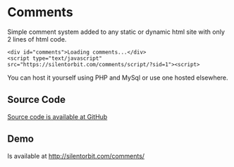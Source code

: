 # Comments

Simple comment system added to any static or dynamic html site with only 2 lines of html code.

    <div id="comments">Loading comments...</div>
    <script type="text/javascript" src="https://silentorbit.com/comments/script/?sid=1"><script>

You can host it yourself using PHP and MySql or use one hosted elsewhere.

## Source Code

[Source code is available at GitHub](https://github.com/hultqvist/Comments)

## Demo

Is available at <http://silentorbit.com/comments/>



